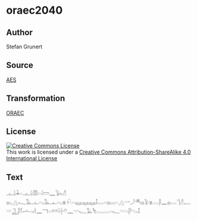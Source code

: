 # oraec2040

## Author

Stefan Grunert

## Source

[AES](https://github.com/simondschweitzer/aes)

## Transformation

[ORAEC](https://oraec.github.io/)

## License

<a rel="license" href="http://creativecommons.org/licenses/by-sa/4.0/"><img alt="Creative Commons License" style="border-width:0" src="https://i.creativecommons.org/l/by-sa/4.0/88x31.png" /></a><br />This work is licensed under a <a rel="license" href="http://creativecommons.org/licenses/by-sa/4.0/">Creative Commons Attribution-ShareAlike 4.0 International License</a>

## Text

𓊵𓏙𓇓𓏏𓊵𓏙𓏃𓏏𓇋𓏠𓈖𓅂𓀭<br>
𓐍𓊪𓂻𓆑𓅓𓊵𓏏𓊪𓅓𓊵𓏏𓊪𓁷𓍯𓏏𓈐𓈐𓈐𓄤𓂋𓏏𓐍𓊪𓊪𓏏𓂻𓎡𓌳𓄪𓐍𓅱𓁷𓂋𓋴𓈖𓐍𓂋𓊹𓀭𓉻𓎟𓊻𓋴𓍋𓌡𓏏𓏤𓌂𓈖𓄓𓏏𓎼𓎼𓇋𓏶𓄣𓈖𓎟𓆑𓅓𓌸𓂋𓂋𓏏𓆑𓎟𓏏𓋴𓌫𓄤<br>
